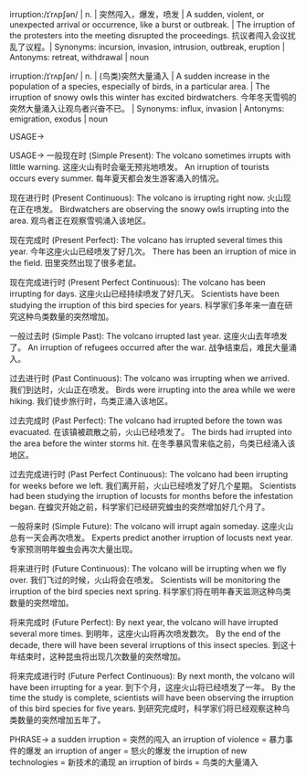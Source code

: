 irruption:/ɪˈrʌpʃən/ | n. | 突然闯入，爆发，喷发 | A sudden, violent, or unexpected arrival or occurrence, like a burst or outbreak. | The irruption of the protesters into the meeting disrupted the proceedings. 抗议者闯入会议扰乱了议程。| Synonyms: incursion, invasion, intrusion, outbreak, eruption | Antonyms: retreat, withdrawal | noun


irruption:/ɪˈrʌpʃən/ | n. | (鸟类)突然大量涌入 | A sudden increase in the population of a species, especially of birds, in a particular area.  | The irruption of snowy owls this winter has excited birdwatchers. 今年冬天雪鸮的突然大量涌入让观鸟者兴奋不已。 | Synonyms: influx, invasion | Antonyms: emigration, exodus | noun


USAGE->

USAGE->
一般现在时 (Simple Present):
The volcano sometimes irrupts with little warning. 这座火山有时会毫无预兆地喷发。
An irruption of tourists occurs every summer. 每年夏天都会发生游客涌入的情况。

现在进行时 (Present Continuous):
The volcano is irrupting right now. 火山现在正在喷发。
Birdwatchers are observing the snowy owls irrupting into the area.  观鸟者正在观察雪鸮涌入该地区。

现在完成时 (Present Perfect):
The volcano has irrupted several times this year.  今年这座火山已经喷发了好几次。
There has been an irruption of mice in the field. 田里突然出现了很多老鼠。

现在完成进行时 (Present Perfect Continuous):
The volcano has been irrupting for days. 这座火山已经持续喷发了好几天。
Scientists have been studying the irruption of this bird species for years. 科学家们多年来一直在研究这种鸟类数量的突然增加。

一般过去时 (Simple Past):
The volcano irrupted last year. 这座火山去年喷发了。
An irruption of refugees occurred after the war. 战争结束后，难民大量涌入。

过去进行时 (Past Continuous):
The volcano was irrupting when we arrived. 我们到达时，火山正在喷发。
Birds were irrupting into the area while we were hiking. 我们徒步旅行时，鸟类正涌入该地区。

过去完成时 (Past Perfect):
The volcano had irrupted before the town was evacuated. 在该镇被疏散之前，火山已经喷发了。
The birds had irrupted into the area before the winter storms hit.  在冬季暴风雪来临之前，鸟类已经涌入该地区。

过去完成进行时 (Past Perfect Continuous):
The volcano had been irrupting for weeks before we left. 我们离开前，火山已经喷发了好几个星期。
Scientists had been studying the irruption of locusts for months before the infestation began.  在蝗灾开始之前，科学家们已经研究蝗虫的突然增加好几个月了。


一般将来时 (Simple Future):
The volcano will irrupt again someday. 这座火山总有一天会再次喷发。
Experts predict another irruption of locusts next year.  专家预测明年蝗虫会再次大量出现。

将来进行时 (Future Continuous):
The volcano will be irrupting when we fly over. 我们飞过的时候，火山将会在喷发。
Scientists will be monitoring the irruption of the bird species next spring.  科学家们将在明年春天监测这种鸟类数量的突然增加。

将来完成时 (Future Perfect):
By next year, the volcano will have irrupted several more times. 到明年，这座火山将再次喷发数次。
By the end of the decade, there will have been several irruptions of this insect species.  到这十年结束时，这种昆虫将出现几次数量的突然增加。

将来完成进行时 (Future Perfect Continuous):
By next month, the volcano will have been irrupting for a year. 到下个月，这座火山将已经喷发了一年。
By the time the study is complete, scientists will have been observing the irruption of this bird species for five years.  到研究完成时，科学家们将已经观察这种鸟类数量的突然增加五年了。



PHRASE->
a sudden irruption = 突然的闯入
an irruption of violence = 暴力事件的爆发
an irruption of anger = 怒火的爆发
the irruption of new technologies = 新技术的涌现
an irruption of birds = 鸟类的大量涌入
